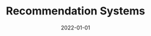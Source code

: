 ---
title: Recommendation Systems
summary: Write about your project here...
tags:
  - ML
date: 2022-01-01
external_link: http://github.com
---